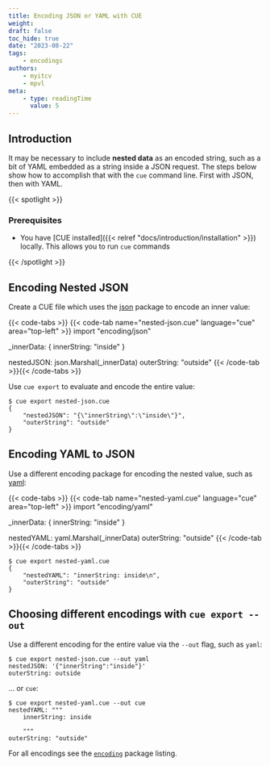 ```yaml
---
title: Encoding JSON or YAML with CUE
weight:
draft: false
toc_hide: true
date: "2023-08-22"
tags:
    - encodings
authors:
    - myitcv
    - mpvl
meta:
    - type: readingTime
      value: 5
---
```


## Introduction

It may be necessary to include **nested data** as an encoded string, such as a bit
of YAML embedded as a string inside a JSON request. The steps below show how to
accomplish that with the `cue` command line. First with JSON, then with YAML.

<!--more-->

{{< spotlight >}}

### Prerequisites

-   You have [CUE installed]({{< relref "docs/introduction/installation" >}})
    locally. This allows you to run `cue` commands

{{< /spotlight >}}

## Encoding Nested JSON

Create a CUE file which uses the
[json](https://pkg.go.dev/cuelang.org/go/pkg/encoding/json) package to encode an
inner value:

{{< code-tabs >}}
{{< code-tab name="nested-json.cue" language="cue" area="top-left" >}}
import "encoding/json"

_innerData: {
	innerString: "inside"
}

nestedJSON:  json.Marshal(_innerData)
outerString: "outside"
{{< /code-tab >}}{{< /code-tabs >}}

Use `cue export` to evaluate and encode the entire value:

```text { title="TERMINAL" type="terminal" codeToCopy="Y3VlIGV4cG9ydCBuZXN0ZWQtanNvbi5jdWU=" }
$ cue export nested-json.cue
{
    "nestedJSON": "{\"innerString\":\"inside\"}",
    "outerString": "outside"
}
```

## Encoding YAML to JSON

Use a different encoding package for encoding the nested value, such as
[yaml](https://pkg.go.dev/cuelang.org/go/pkg/encoding/yaml):

{{< code-tabs >}}
{{< code-tab name="nested-yaml.cue" language="cue" area="top-left" >}}
import "encoding/yaml"

_innerData: {
	innerString: "inside"
}

nestedYAML:  yaml.Marshal(_innerData)
outerString: "outside"
{{< /code-tab >}}{{< /code-tabs >}}

```text { title="TERMINAL" type="terminal" codeToCopy="Y3VlIGV4cG9ydCBuZXN0ZWQteWFtbC5jdWU=" }
$ cue export nested-yaml.cue
{
    "nestedYAML": "innerString: inside\n",
    "outerString": "outside"
}
```

## Choosing different encodings with `cue export --out`

Use a different encoding for the entire value via the `--out` flag, such as
`yaml`:

```text { title="TERMINAL" type="terminal" codeToCopy="Y3VlIGV4cG9ydCBuZXN0ZWQtanNvbi5jdWUgLS1vdXQgeWFtbA==" }
$ cue export nested-json.cue --out yaml
nestedJSON: '{"innerString":"inside"}'
outerString: outside
```

... or `cue`:

```text { title="TERMINAL" type="terminal" codeToCopy="Y3VlIGV4cG9ydCBuZXN0ZWQteWFtbC5jdWUgLS1vdXQgY3Vl" }
$ cue export nested-yaml.cue --out cue
nestedYAML: """
	innerString: inside

	"""
outerString: "outside"
```

For all encodings see the
[`encoding`](https://pkg.go.dev/cuelang.org/go/pkg/encoding/) package listing.
